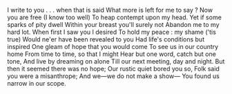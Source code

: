 I write to you . . . when that is said
What more is left for me to say ?
Now you are free (I know too well)
To heap contempt upon my head.
Yet if some sparks of pity dwell
Within your breast you'll surely not
Abandon me to my hard lot.
When first I saw you I desired
To hold my peace : my shame ('tis true)
Would ne'er have been revealed to you
Had life's conditions but inspired
One gleam of hope that you would come
To see us in our country home
From time to time, so that I might
Hear but one word, catch but one tone,
And live by dreaming on alone
Till our next meeting, day and night.
But then it seemed there was no hope;
Our rustic quiet bored you so,
Folk said you were a misanthrope;
And we—we do not make a show—
You found us narrow in our scope.